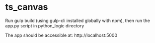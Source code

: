 # ts_canvas

Run gulp build (using gulp-cli installed globally with npm), then run the app.py script in python_logic directory

The app should be accessible at:
http://localhost:5000
